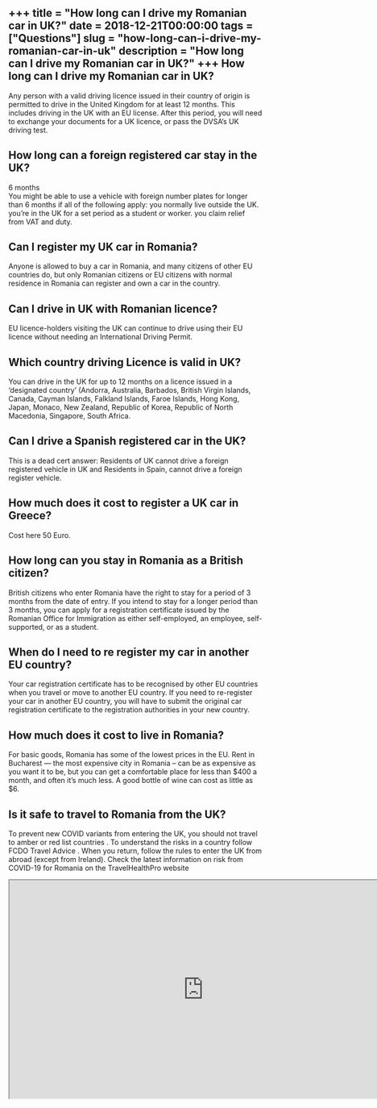 +++
title = "How long can I drive my Romanian car in UK?"
date = 2018-12-21T00:00:00
tags = ["Questions"]
slug = "how-long-can-i-drive-my-romanian-car-in-uk"
description = "How long can I drive my Romanian car in UK?"
+++
How long can I drive my Romanian car in UK?
-------------------------------------------

Any person with a valid driving licence issued in their country of origin is permitted to drive in the United Kingdom for at least 12 months. This includes driving in the UK with an EU license. After this period, you will need to exchange your documents for a UK licence, or pass the DVSA’s UK driving test.

How long can a foreign registered car stay in the UK?
-----------------------------------------------------

6 months  
You might be able to use a vehicle with foreign number plates for longer than 6 months if all of the following apply: you normally live outside the UK. you’re in the UK for a set period as a student or worker. you claim relief from VAT and duty.

Can I register my UK car in Romania?
------------------------------------

Anyone is allowed to buy a car in Romania, and many citizens of other EU countries do, but only Romanian citizens or EU citizens with normal residence in Romania can register and own a car in the country.

Can I drive in UK with Romanian licence?
----------------------------------------

EU licence-holders visiting the UK can continue to drive using their EU licence without needing an International Driving Permit.

Which country driving Licence is valid in UK?
---------------------------------------------

You can drive in the UK for up to 12 months on a licence issued in a ‘designated country’ (Andorra, Australia, Barbados, British Virgin Islands, Canada, Cayman Islands, Falkland Islands, Faroe Islands, Hong Kong, Japan, Monaco, New Zealand, Republic of Korea, Republic of North Macedonia, Singapore, South Africa.

Can I drive a Spanish registered car in the UK?
-----------------------------------------------

This is a dead cert answer: Residents of UK cannot drive a foreign registered vehicle in UK and Residents in Spain, cannot drive a foreign register vehicle.

How much does it cost to register a UK car in Greece?
-----------------------------------------------------

Cost here 50 Euro.

How long can you stay in Romania as a British citizen?
------------------------------------------------------

British citizens who enter Romania have the right to stay for a period of 3 months from the date of entry. If you intend to stay for a longer period than 3 months, you can apply for a registration certificate issued by the Romanian Office for Immigration as either self-employed, an employee, self-supported, or as a student.

When do I need to re register my car in another EU country?
-----------------------------------------------------------

Your car registration certificate has to be recognised by other EU countries when you travel or move to another EU country. If you need to re-register your car in another EU country, you will have to submit the original car registration certificate to the registration authorities in your new country.

How much does it cost to live in Romania?
-----------------------------------------

For basic goods, Romania has some of the lowest prices in the EU. Rent in Bucharest — the most expensive city in Romania – can be as expensive as you want it to be, but you can get a comfortable place for less than $400 a month, and often it’s much less. A good bottle of wine can cost as little as $6.

Is it safe to travel to Romania from the UK?
--------------------------------------------

To prevent new COVID variants from entering the UK, you should not travel to amber or red list countries . To understand the risks in a country follow FCDO Travel Advice . When you return, follow the rules to enter the UK from abroad (except from Ireland). Check the latest information on risk from COVID-19 for Romania on the TravelHealthPro website

<iframe allow="accelerometer; autoplay; clipboard-write; encrypted-media; gyroscope; picture-in-picture" allowfullscreen="" class="__youtube_prefs__  epyt-is-override  no-lazyload" data-no-lazy="1" data-origheight="433" data-origwidth="770" data-skipgform_ajax_framebjll="" height="433" id="_ytid_69844" loading="lazy" src="https://www.youtube.com/embed/qVt3PVGTesE?enablejsapi=1&autoplay=0&cc_load_policy=0&cc_lang_pref=&iv_load_policy=1&loop=0&modestbranding=0&rel=1&fs=1&playsinline=0&autohide=2&theme=dark&color=red&controls=1&" title="YouTube player" width="770"></iframe>